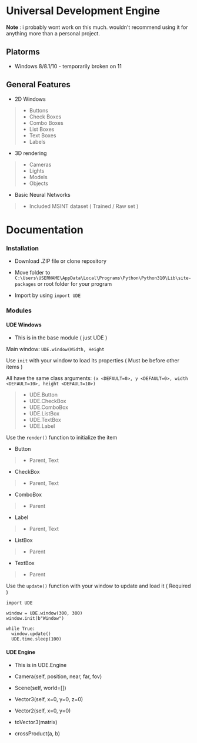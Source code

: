 # Universal Development Engine

**Note** : i probably wont work on this much. wouldn't recommend using it for anything more than a personal project.

## Platorms

* Windows 8/8.1/10 - temporarily broken on 11

## General Features

* 2D Windows

> * Buttons
> * Check Boxes
> * Combo Boxes
> * List Boxes
> * Text Boxes
> * Labels

* 3D rendering

> * Cameras
> * Lights
> * Models
> * Objects

* Basic Neural Networks

> * Included MSINT dataset ( Trained / Raw set )


# Documentation

### Installation

* Download .ZIP file or clone repository

* Move folder to `C:\Users\USERNAME\AppData\Local\Programs\Python\Python310\Lib\site-packages` or root folder for your program

* Import by using `import UDE`


### Modules

#### UDE Windows

* This is in the base module ( just UDE )

Main window: `UDE.window(Width, Height`

Use `init` with your window to load its properties ( Must be before other items )

All have the same class arguments: `(x <DEFAULT=0>, y <DEFAULT=0>, width <DEFAULT=10>, height <DEFAULT=10>)`

> * UDE.Button
> * UDE.CheckBox
> * UDE.ComboBox
> * UDE.ListBox
> * UDE.TextBox
> * UDE.Label

Use the `render()` function to initialize the item

* Button
> * Parent, Text

* CheckBox
> * Parent, Text

* ComboBox
> * Parent

* Label
> * Parent, Text

* ListBox
> * Parent

* TextBox
> * Parent


Use the `update()` function with your window to update and load it ( Required )

```
import UDE

window = UDE.window(300, 300)
window.init(b"Window")

while True:
  window.update()
  UDE.time.sleep(100)
```

#### UDE Engine

* This is in UDE.Engine

* Camera(self, position, near, far, fov)

* Scene(self, world=[])

* Vector3(self, x=0, y=0, z=0)

* Vector2(self, x=0, y=0)

* toVector3(matrix)

* crossProduct(a, b)


